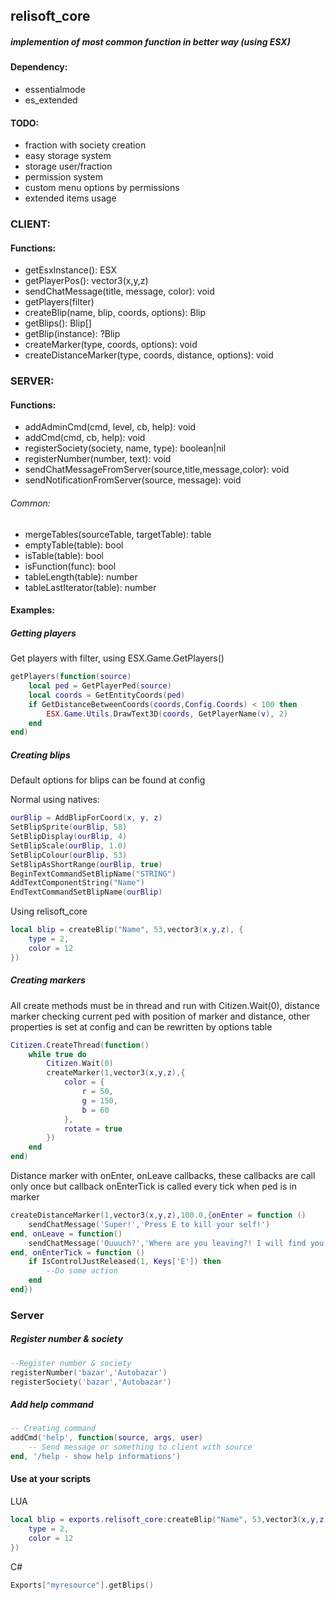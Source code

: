## relisoft_core
##### implemention of most common function in better way (using ESX)

#### Dependency:

- essentialmode
- es_extended

#### TODO:

- fraction with society creation
- easy storage system
- storage user/fraction
- permission system
- custom menu options by permissions
- extended items usage

### CLIENT:
#### Functions:

- getEsxInstance(): ESX
- getPlayerPos(): vector3(x,y,z)
- sendChatMessage(title, message, color): void
- getPlayers(filter)
- createBlip(name, blip, coords, options): Blip
- getBlips(): Blip[]
- getBlip(instance): ?Blip
- createMarker(type, coords, options): void
- createDistanceMarker(type, coords, distance, options): void

### SERVER:
#### Functions:

- addAdminCmd(cmd, level, cb, help): void
- addCmd(cmd, cb, help): void
- registerSociety(society, name, type): boolean|nil
- registerNumber(number, text): void
- sendChatMessageFromServer(source,title,message,color): void
- sendNotificationFromServer(source, message): void

###### Common:

- mergeTables(sourceTable, targetTable): table
- emptyTable(table): bool
- isTable(table): bool
- isFunction(func): bool
- tableLength(table): number
- tableLastIterator(table): number

#### Examples:
##### Getting players
Get players with filter, using ESX.Game.GetPlayers()
```lua
getPlayers(function(source)
    local ped = GetPlayerPed(source)
    local coords = GetEntityCoords(ped)
    if GetDistanceBetweenCoords(coords,Config.Coords) < 100 then
        ESX.Game.Utils.DrawText3D(coords, GetPlayerName(v), 2)
    end
end)
```

##### Creating blips
Default options for blips can be found at config

Normal using natives:
```lua
ourBlip = AddBlipForCoord(x, y, z)
SetBlipSprite(ourBlip, 58)
SetBlipDisplay(ourBlip, 4)
SetBlipScale(ourBlip, 1.0)
SetBlipColour(ourBlip, 53)
SetBlipAsShortRange(ourBlip, true)
BeginTextCommandSetBlipName("STRING")
AddTextComponentString("Name")
EndTextCommandSetBlipName(ourBlip)
```
Using relisoft_core
```lua
local blip = createBlip("Name", 53,vector3(x,y,z), {
    type = 2,
    color = 12
})
```

##### Creating markers

All create methods must be in thread and run with Citizen.Wait(0), distance marker checking current ped with position of marker and distance, other properties is set at config and can be rewritten by options table
```lua
Citizen.CreateThread(function()
    while true do
        Citizen.Wait(0)
        createMarker(1,vector3(x,y,z),{
            color = {
                r = 50,
                g = 150,
                b = 60
            },
            rotate = true
        })
    end
end)
```
Distance marker with onEnter, onLeave callbacks, these callbacks are call only once
but callback onEnterTick is called every tick when ped is in marker
```lua
createDistanceMarker(1,vector3(x,y,z),100.0,{onEnter = function ()
    sendChatMessage('Super!','Press E to kill your self!')
end, onLeave = function()
    sendChatMessage('Ouuuch?','Where are you leaving?! I will find you!')
end, onEnterTick = function ()
    if IsControlJustReleased(1, Keys['E']) then
        --Do some action
    end
end})
```

### Server
##### Register number & society
```lua
--Register number & society
registerNumber('bazar','Autobazar')
registerSociety('bazar','Autobazar')
```

##### Add help command
```lua
-- Creating command
addCmd('help', function(source, args, user)
    -- Send message or something to client with source
end, '/help - show help informations')
```

#### Use at your scripts
LUA
```lua
local blip = exports.relisoft_core:createBlip("Name", 53,vector3(x,y,z), {
    type = 2,
    color = 12
})
```

C#
```c
Exports["myresource"].getBlips()
```
